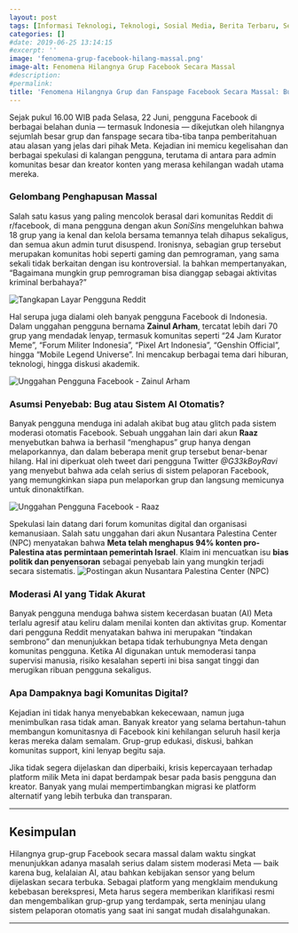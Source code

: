 ```yaml
---
layout: post
tags: [Informasi Teknologi, Teknologi, Sosial Media, Berita Terbaru, Seputar Teknologi, Berita Teknologi]
categories: []
#date: 2019-06-25 13:14:15
#excerpt: ''
image: 'fenomena-grup-facebook-hilang-massal.png'
image-alt: Fenomena Hilangnya Grup Facebook Secara Massal
#description:
#permalink:
title: 'Fenomena Hilangnya Grup dan Fanspage Facebook Secara Massal: Bug, Sensor, atau Kesengajaan?'
---
```




Sejak pukul 16.00 WIB pada Selasa, 22 Juni, pengguna Facebook di berbagai belahan dunia — termasuk Indonesia — dikejutkan oleh hilangnya sejumlah besar grup dan fanspage secara tiba-tiba tanpa pemberitahuan atau alasan yang jelas dari pihak Meta. Kejadian ini memicu kegelisahan dan berbagai spekulasi di kalangan pengguna, terutama di antara para admin komunitas besar dan kreator konten yang merasa kehilangan wadah utama mereka.

### **Gelombang Penghapusan Massal**

Salah satu kasus yang paling mencolok berasal dari komunitas Reddit di r/facebook, di mana pengguna dengan akun *SoniSins* mengeluhkan bahwa 18 grup yang ia kenal dan kelola bersama temannya telah dihapus sekaligus, dan semua akun admin turut disuspend. Ironisnya, sebagian grup tersebut merupakan komunitas hobi seperti gaming dan pemrograman, yang sama sekali tidak berkaitan dengan isu kontroversial. Ia bahkan mempertanyakan, “Bagaimana mungkin grup pemrograman bisa dianggap sebagai aktivitas kriminal berbahaya?”

![Tangkapan Layar Pengguna Reddit](/asset/img/content/1750773959952.jpg)

Hal serupa juga dialami oleh banyak pengguna Facebook di Indonesia. Dalam unggahan pengguna bernama **Zainul Arham**, tercatat lebih dari 70 grup yang mendadak lenyap, termasuk komunitas seperti “24 Jam Kurator Meme”, “Forum Militer Indonesia”, “Pixel Art Indonesia”, “Genshin Official”, hingga “Mobile Legend Universe”. Ini mencakup berbagai tema dari hiburan, teknologi, hingga diskusi akademik.

![Unggahan Pengguna Facebook - Zainul Arham](/asset/img/content/1750773960237.jpg)

### **Asumsi Penyebab: Bug atau Sistem AI Otomatis?**

Banyak pengguna menduga ini adalah akibat bug atau glitch pada sistem moderasi otomatis Facebook. Sebuah unggahan lain dari akun **Raaz** menyebutkan bahwa ia berhasil “menghapus” grup hanya dengan melaporkannya, dan dalam beberapa menit grup tersebut benar-benar hilang. Hal ini diperkuat oleh tweet dari pengguna Twitter *@G33kBoyRavi* yang menyebut bahwa ada celah serius di sistem pelaporan Facebook, yang memungkinkan siapa pun melaporkan grup dan langsung memicunya untuk dinonaktifkan.

![Unggahan Pengguna Facebook - Raaz](/asset/img/content//1750773960124.jpg)

Spekulasi lain datang dari forum komunitas digital dan organisasi kemanusiaan. Salah satu unggahan dari akun Nusantara Palestina Center (NPC) menyatakan bahwa **Meta telah menghapus 94% konten pro-Palestina atas permintaan pemerintah Israel**. Klaim ini mencuatkan isu **bias politik dan penyensoran** sebagai penyebab lain yang mungkin terjadi secara sistematis.
![Postingan akun Nusantara Palestina Center (NPC)](/asset/img/content//1750773960026.jpg)

### **Moderasi AI yang Tidak Akurat**

Banyak pengguna menduga bahwa sistem kecerdasan buatan (AI) Meta terlalu agresif atau keliru dalam menilai konten dan aktivitas grup. Komentar dari pengguna Reddit menyatakan bahwa ini merupakan “tindakan sembrono” dan menunjukkan betapa tidak terhubungnya Meta dengan komunitas pengguna. Ketika AI digunakan untuk memoderasi tanpa supervisi manusia, risiko kesalahan seperti ini bisa sangat tinggi dan merugikan ribuan pengguna sekaligus.

### **Apa Dampaknya bagi Komunitas Digital?**

Kejadian ini tidak hanya menyebabkan kekecewaan, namun juga menimbulkan rasa tidak aman. Banyak kreator yang selama bertahun-tahun membangun komunitasnya di Facebook kini kehilangan seluruh hasil kerja keras mereka dalam semalam. Grup-grup edukasi, diskusi, bahkan komunitas support, kini lenyap begitu saja.

Jika tidak segera dijelaskan dan diperbaiki, krisis kepercayaan terhadap platform milik Meta ini dapat berdampak besar pada basis pengguna dan kreator. Banyak yang mulai mempertimbangkan migrasi ke platform alternatif yang lebih terbuka dan transparan.

---

## **Kesimpulan**

Hilangnya grup-grup Facebook secara massal dalam waktu singkat menunjukkan adanya masalah serius dalam sistem moderasi Meta — baik karena bug, kelalaian AI, atau bahkan kebijakan sensor yang belum dijelaskan secara terbuka. Sebagai platform yang mengklaim mendukung kebebasan berekspresi, Meta harus segera memberikan klarifikasi resmi dan mengembalikan grup-grup yang terdampak, serta meninjau ulang sistem pelaporan otomatis yang saat ini sangat mudah disalahgunakan.

---
